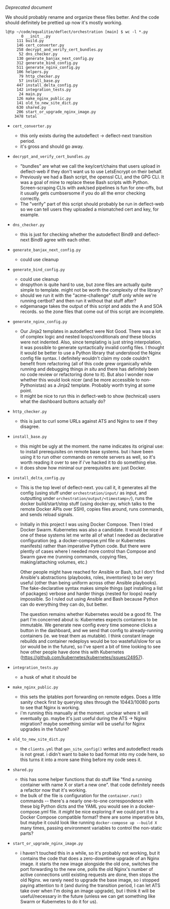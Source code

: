 *Deprecated document*

We should probably rename and organize these files better. And the code should
definitely be prettied up now it's mostly working.

```
l@tp ~/code/equalitie/deflect/orchestration [main] $ wc -l *.py
       0 __init__.py
     111 build.py
     146 cert_converter.py
     258 decrypt_and_verify_cert_bundles.py
      52 dns_checker.py
     130 generate_banjax_next_config.py
     312 generate_bind_config.py
     511 generate_nginx_config.py
     106 helpers.py
      79 http_checker.py
      57 install_base.py
     447 install_delta_config.py
     142 integration_tests.py
      24 main.py
     126 make_nginx_public.py
     141 old_to_new_site_dict.py
     630 shared.py
     206 start_or_upgrade_nginx_image.py
    3478 total
```
* `cert_converter.py`
    * this only exists during the autodeflect -> deflect-next transition period.
    * it's gross and should go away.

* `decrypt_and_verify_cert_bundles.py`
    * "bundles" are what we call the key/cert/chains that users upload in deflect-web
      if they don't want us to use LetsEncrypt on their behalf.
    * Previously we had a Bash script, the openssl CLI, and the GPG CLI. It was a
      goal of mine to replace these Bash scripts with Python. Screen-scraping CLIs
      with awk/sed pipelines is fun for one-offs, but it usually gets cumbsersome
      if you do all the error checking correctly.
    * The "verify" part of this script should probably be run in deflect-web so we
      can tell users they uploaded a mismatched cert and key, for example.

* `dns_checker.py`
    * this is just for checking whether the autodeflect Bind9 and deflect-next Bind9
      agree with each other.

* `generate_banjax_next_config.py`
    * could use cleanup

* `generate_bind_config.py`
    * could use cleanup
    * dnspython is quite hard to use, but zone files are actually quite simple to
      template. might not be worth the complexity of the library?
    * should we run it with the "acme-challenge" stuff only while we're
      running certbot? and then run it without that stuff after?
    * edgemanage takes the output of this script and adds the A and SOA records.
      so the zone files that come out of this script are incomplete.

* `generate_nginx_config.py`
    * Our Jinja2 templates in autodeflect were Not Good. There was a lot of complex
      logic and nested loops/conditionals *and* these blocks were not indented. Also,
      since templating is just string interpolation, it was possible to generate
      syntactically invalid config files. I thought it would be better to use a Python
      library that understood the Nginx config file syntax. I definitely wouldn't
      claim my code couldn't benefit from refactoring (all of this code grew organically
      while running and debugging things *in situ* and there has definitely been no
      code review or refactoring done to it). But also I wonder now whether this
      would look nicer (and be more accessible to non-Pythonistas) as a Jinja2 template.
      Probably worth trying at some point.
    * It might be nice to run this in deflect-web to show (technical) users what
      the dashboard buttons actually do?

* `http_checker.py`
    * this is just to curl some URLs against ATS and Nginx to see if they disagree.

* `install_base.py`
    * this might be ugly at the moment. the name indicates its original use: to install
      prerequisites on remote base systems. but i have been using it to run other
      commands on remote servers as well, so it's worth reading it over to see if
      i've hacked it to do something else.
    * it does show how minimal our prerequisites are: just Docker.

* `install_delta_config.py`
    * This is the top level of deflect-next. you call it, it generates all the config
      (using stuff under `orchestration/input/` as input, and outputting under
      `orchestration/output/<timestamp>/`), runs the docker build/start/stop
      stuff (using docker-py, which talks to the remote Docker APIs over SSH), copies
      files around, runs commands, and sends reload signals.
    * Initially in this project I was using Docker Compose. Then I tried
      Docker Swarm. Kubernetes was also a candidate. It would be nice if one of these
      systems let me write all of what I needed as declarative configuration
      (eg. a docker-compose.yml file or Kubernetes manifests) rather than imperative
      Python code. But there were plently of cases where I needed more control than
      Compose and Swarm gave me (running commands, copying files, making/attaching volumes, etc.)

      Other people might have reached for Ansible or Bash, but I don't
      find Ansible's abstractions (playbooks, roles, inventories) to be very useful
      (other than being uniform across other Ansible playbooks). The fake-declarative
      syntax makes simple things (apt installing a list of packages) verbose and
      harder things (nested for loops) nearly impossible. So I ruled out using
      Ansible and Bash because Python can do everything they can do, but better.

      The question remains whether Kubernetes would be a good fit. The part I'm concerned
      about is: Kubernetes expects containers to be immutable. We generate new config
      every time someone clicks a button in the dashboard, and we send that config to
      already-running containers (ie. we treat them as mutable). I think constant image
      rebuilds and container redeploys would be too wasteful/slow for us (or would be
      in the future), so I've spent a bit of time looking to see how other people have
      done this with Kubernetes (https://github.com/kubernetes/kubernetes/issues/24957).

* `integration_tests.py`
    * a husk of what it should be

* `make_nginx_public.py`
    * this sets the iptables port forwarding on remote edges. Does a little sanity check
      first by querying sites through the 10443/10080 ports to see that Nginx is working.
    * i'm running this manually at the moment. unclear where it will eventually go.
      maybe it's just useful during the ATS -> Nginx migration? maybe something similar
      will be useful for Nginx upgrades in the future?

* `old_to_new_site_dict.py`
    * the `clients.yml` that `gen_site_config()` writes and autodeflect reads is
      not great. i didn't want to bake to bad format into my code here, so this turns
      it into a more sane thing before my code sees it.

* `shared.py`
    * this has some helper functions that do stuff like "find a running container with
      name X or start a new one". that code definitely needs a refactor now that it's
      working.
    * the bulk of the file is configuration for the `container.run()` commands -- there's
      a nearly one-to-one correspondence with these big Python dicts and the YAML you
      would see in a docker-compose.yml file. it *might* be nice exploring if we could
      port it to a Docker Compose compatible format? there are some imperative bits,
      but maybe it could look like running `docker-compose up --build X` many times,
      passing environment variables to control the non-static parts?

* `start_or_upgrade_nginx_image.py`
    * i haven't touched this in a while, so it's probably not working, but it contains
      the code that does a zero-downtime upgrade of an Nginx image. it starts the
      new image alongside the old one, switches the port forwarding to the new one,
      polls the old Nginx's number of active connections until existing requests are
      done, then stops the old Nginx. we rarely need to upgrade the base image, so
      i stopped paying attention to it (and during the transition period, I can let
      ATS take over when I'm doing an image upgrade), but i think it will be useful/necessary
      in the future (unless we can get something like Swarm or Kubernetes to do it for us).

